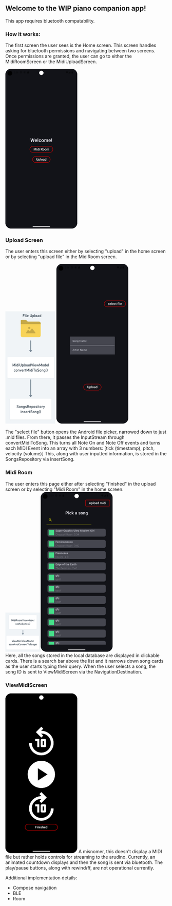 ## Welcome to the WIP piano companion app!  
This app requires bluetooth compatability.  
### How it works:  
The first screen the user sees is the Home screen. This screen handles asking for bluetooth permissions and navigating between two screens. Once permissions are granted, the user can go to either the MidiRoomScreen or the MidiUploadScreen.

<img src="/HomeScreen.png" width="224" height="498">

### Upload Screen
The user enters this screen either by selecting "upload" in the home screen or by selecting "upload file" in the MidiRoom screen.

<img src="/selectFlow.png" width="155" height="350"> <img src="/MidiUploadScreen.png" width="224" height="498">

The "select file" button opens the Android file picker, narrowed down to just .mid files. 
From there, it passes the InputStream through convertMidiToSong. This turns all Note On and Note Off events and turns each MIDI Event into an array with 3 numbers: 
[tick (timestamp), pitch, velocity (volume)]
This, along with user inputted information, is stored in the SongsRepository via insertSong.

### Midi Room
The user enters this page either after selecting "finished" in the upload screen or by selecting "Midi Room" in the home screen.  
<img src="/uploadFlow.png" width="110" height="122"><img src="/MidiRoomScreen.png" width="224" height="498">  
Here, all the songs stored in the local database are displayed in clickable cards. There is a search bar above the list and it narrows down song cards as the user starts typing their query.
When the user selects a song, the song ID is sent to ViewMidiScreen via the NavigationDestination.

### ViewMidiScreen
<img src="/ViewMidiScreen.png" width="224" height="498">
A misnomer, this doesn't display a MIDI file but rather holds controls for streaming to the arudino. Currently, an animated countdown displays and then the song is sent via bluetooth. The play/pause buttons, along with rewind/ff, are not operational currently.


Additional implementation details:
- Compose navigation
- BLE
- Room




